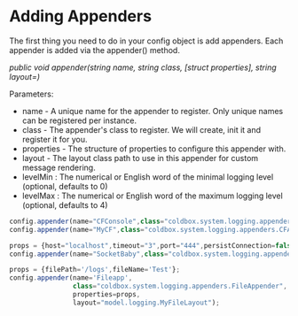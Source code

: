 # Adding Appenders

The first thing you need to do in your config object is add appenders. Each appender is added via the appender() method.

<i>public void appender(string name, string class, [struct properties], string layout=)</i>

Parameters:
* name - A unique name for the appender to register. Only unique names can be registered per instance.
* class - The appender's class to register. We will create, init it and register it for you.
* properties - The structure of properties to configure this appender with.
* layout - The layout class path to use in this appender for custom message rendering.
* levelMin : The numerical or English word of the minimal logging level (optional, defaults to 0)
* levelMax : The numerical or English word of the maximum logging level (optional, defaults to 4)

```javascript
config.appender(name="CFConsole",class="coldbox.system.logging.appenders.ConsoleAppender");
config.appender(name="MyCF",class="coldbox.system.logging.appenders.CFAppender");

props = {host="localhost",timeout="3",port="444",persistConnection=false};
config.appender(name="SocketBaby",class="coldbox.system.logging.appenders.SocketAppender",properties=props);

props = {filePath='/logs',fileName='Test'};
config.appender(name='Fileapp',
			    class="coldbox.system.logging.appenders.FileAppender",
				properties=props,
			    layout="model.logging.MyFileLayout");
```


